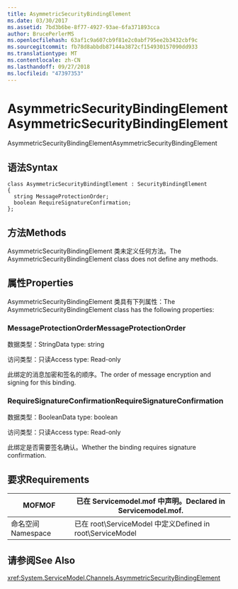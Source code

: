 ```yaml
---
title: AsymmetricSecurityBindingElement
ms.date: 03/30/2017
ms.assetid: 7bd3b6be-8f77-4927-93ae-6fa371893cca
author: BrucePerlerMS
ms.openlocfilehash: 63af1c9a607cb9f81e2c0abf795ee2b3432cbf9c
ms.sourcegitcommit: fb78d8abbdb87144a3872cf154930157090dd933
ms.translationtype: MT
ms.contentlocale: zh-CN
ms.lasthandoff: 09/27/2018
ms.locfileid: "47397353"
---
```

# <a name="asymmetricsecuritybindingelement"></a><span data-ttu-id="1e9cd-102">AsymmetricSecurityBindingElement</span><span class="sxs-lookup"><span data-stu-id="1e9cd-102">AsymmetricSecurityBindingElement</span></span>
<span data-ttu-id="1e9cd-103">AsymmetricSecurityBindingElement</span><span class="sxs-lookup"><span data-stu-id="1e9cd-103">AsymmetricSecurityBindingElement</span></span>  
  
## <a name="syntax"></a><span data-ttu-id="1e9cd-104">语法</span><span class="sxs-lookup"><span data-stu-id="1e9cd-104">Syntax</span></span>  
  
```  
class AsymmetricSecurityBindingElement : SecurityBindingElement  
{  
  string MessageProtectionOrder;  
  boolean RequireSignatureConfirmation;  
};  
```  
  
## <a name="methods"></a><span data-ttu-id="1e9cd-105">方法</span><span class="sxs-lookup"><span data-stu-id="1e9cd-105">Methods</span></span>  
 <span data-ttu-id="1e9cd-106">AsymmetricSecurityBindingElement 类未定义任何方法。</span><span class="sxs-lookup"><span data-stu-id="1e9cd-106">The AsymmetricSecurityBindingElement class does not define any methods.</span></span>  
  
## <a name="properties"></a><span data-ttu-id="1e9cd-107">属性</span><span class="sxs-lookup"><span data-stu-id="1e9cd-107">Properties</span></span>  
 <span data-ttu-id="1e9cd-108">AsymmetricSecurityBindingElement 类具有下列属性：</span><span class="sxs-lookup"><span data-stu-id="1e9cd-108">The AsymmetricSecurityBindingElement class has the following properties:</span></span>  
  
### <a name="messageprotectionorder"></a><span data-ttu-id="1e9cd-109">MessageProtectionOrder</span><span class="sxs-lookup"><span data-stu-id="1e9cd-109">MessageProtectionOrder</span></span>  
 <span data-ttu-id="1e9cd-110">数据类型：String</span><span class="sxs-lookup"><span data-stu-id="1e9cd-110">Data type: string</span></span>  
  
 <span data-ttu-id="1e9cd-111">访问类型：只读</span><span class="sxs-lookup"><span data-stu-id="1e9cd-111">Access type: Read-only</span></span>  
  
 <span data-ttu-id="1e9cd-112">此绑定的消息加密和签名的顺序。</span><span class="sxs-lookup"><span data-stu-id="1e9cd-112">The order of message encryption and signing for this binding.</span></span>  
  
### <a name="requiresignatureconfirmation"></a><span data-ttu-id="1e9cd-113">RequireSignatureConfirmation</span><span class="sxs-lookup"><span data-stu-id="1e9cd-113">RequireSignatureConfirmation</span></span>  
 <span data-ttu-id="1e9cd-114">数据类型：Boolean</span><span class="sxs-lookup"><span data-stu-id="1e9cd-114">Data type: boolean</span></span>  
  
 <span data-ttu-id="1e9cd-115">访问类型：只读</span><span class="sxs-lookup"><span data-stu-id="1e9cd-115">Access type: Read-only</span></span>  
  
 <span data-ttu-id="1e9cd-116">此绑定是否需要签名确认。</span><span class="sxs-lookup"><span data-stu-id="1e9cd-116">Whether the binding requires signature confirmation.</span></span>  
  
## <a name="requirements"></a><span data-ttu-id="1e9cd-117">要求</span><span class="sxs-lookup"><span data-stu-id="1e9cd-117">Requirements</span></span>  
  
|<span data-ttu-id="1e9cd-118">MOF</span><span class="sxs-lookup"><span data-stu-id="1e9cd-118">MOF</span></span>|<span data-ttu-id="1e9cd-119">已在 Servicemodel.mof 中声明。</span><span class="sxs-lookup"><span data-stu-id="1e9cd-119">Declared in Servicemodel.mof.</span></span>|  
|---------|-----------------------------------|  
|<span data-ttu-id="1e9cd-120">命名空间</span><span class="sxs-lookup"><span data-stu-id="1e9cd-120">Namespace</span></span>|<span data-ttu-id="1e9cd-121">已在 root\ServiceModel 中定义</span><span class="sxs-lookup"><span data-stu-id="1e9cd-121">Defined in root\ServiceModel</span></span>|  
  
## <a name="see-also"></a><span data-ttu-id="1e9cd-122">请参阅</span><span class="sxs-lookup"><span data-stu-id="1e9cd-122">See Also</span></span>  
 <xref:System.ServiceModel.Channels.AsymmetricSecurityBindingElement>
